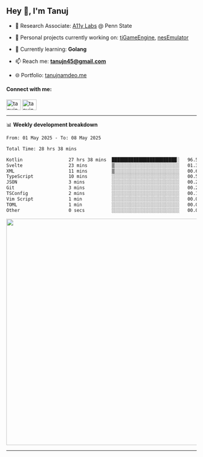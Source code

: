 <h2>Hey 👋, I'm Tanuj</h2>

- 🔬 Research Associate: [A11y Labs](https://a11y.ist.psu.edu/) @ Penn State 

- 🔭 Personal projects currently working on: [tjGameEngine](https://github.com/tanujn45/tjGameEngine), [nesEmulator](https://github.com/tanujn45/nesEmulator)

- 🌱 Currently learning: **Golang**

- 📫 Reach me: **tanujn45@gmail.com**

- 🌐 Portfolio: [tanujnamdeo.me](https://tanujnamdeo.me/)

<h4 align="left">Connect with me:</h4>
<p align="left">
<a href="https://twitter.com/tanujn45" target="blank"><img align="center" src="https://raw.githubusercontent.com/rahuldkjain/github-profile-readme-generator/master/src/images/icons/Social/twitter.svg" alt="tanujn45" height="28" width="38" /></a>
<a href="https://linkedin.com/in/tanujn45" target="blank"><img align="center" src="https://raw.githubusercontent.com/rahuldkjain/github-profile-readme-generator/master/src/images/icons/Social/linked-in-alt.svg" alt="tanujn45" height="28" width="38" /></a>
</p>

-------

📊 **Weekly development breakdown**
<!--START_SECTION:waka-->

```txt
From: 01 May 2025 - To: 08 May 2025

Total Time: 28 hrs 38 mins

Kotlin                 27 hrs 38 mins  ████████████████████████░   96.53 %
Svelte                 23 mins         ▒░░░░░░░░░░░░░░░░░░░░░░░░   01.39 %
XML                    11 mins         ▒░░░░░░░░░░░░░░░░░░░░░░░░   00.69 %
TypeScript             10 mins         ░░░░░░░░░░░░░░░░░░░░░░░░░   00.58 %
JSON                   3 mins          ░░░░░░░░░░░░░░░░░░░░░░░░░   00.23 %
Git                    3 mins          ░░░░░░░░░░░░░░░░░░░░░░░░░   00.21 %
TSConfig               2 mins          ░░░░░░░░░░░░░░░░░░░░░░░░░   00.12 %
Vim Script             1 min           ░░░░░░░░░░░░░░░░░░░░░░░░░   00.09 %
TOML                   1 min           ░░░░░░░░░░░░░░░░░░░░░░░░░   00.07 %
Other                  0 secs          ░░░░░░░░░░░░░░░░░░░░░░░░░   00.05 %
```

<!--END_SECTION:waka-->

<img src="https://wakatime.com/share/@018e9abd-1aa4-4aa6-9db7-5ca3b999e810/4650b67a-98aa-46b4-b598-3d8a2451f0df.svg" width="600"/>

-------
